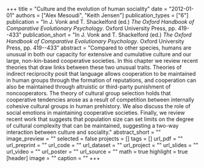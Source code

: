 +++
title = "Culture and the evolution of human sociality"
date = "2012-01-01"
authors = ["Alex Mesoudi", "Keith Jensen"]
publication_types = ["6"]
publication = "In J. Vonk and T. Shackelford (ed.) _The Oxford Handbook of Comparative Evolutionary Psychology_. Oxford University Press, pp. 419--433"
publication_short = "In J. Vonk and T. Shackelford (ed.) _The Oxford Handbook of Comparative Evolutionary Psychology_. Oxford University Press, pp. 419--433"
abstract = "Compared to other species, humans are unusual in both our capacity for extensive and cumulative culture and our large, non-kin-based cooperative societies. In this chapter we review recent theories that draw links between these two unusual traits. Theories of indirect reciprocity posit that language allows cooperation to be maintained in human groups through the formation of reputations, and cooperation can also be maintained through altruistic or third-party punishment of noncooperators. The theory of cultural group selection holds that cooperative tendencies arose as a result of competition between internally cohesive cultural groups in human prehistory. We also discuss the role of social emotions in maintaining cooperative societies. Finally, we review recent work that suggests that population size can set limits on the degree of cultural complexity that can be maintained, suggesting a two-way interaction between culture and sociality."
abstract_short = ""
image_preview = ""
selected = false
projects = []
tags = []
url_pdf = ""
url_preprint = ""
url_code = ""
url_dataset = ""
url_project = ""
url_slides = ""
url_video = ""
url_poster = ""
url_source = ""
math = true
highlight = true
[header]
image = ""
caption = ""
+++
